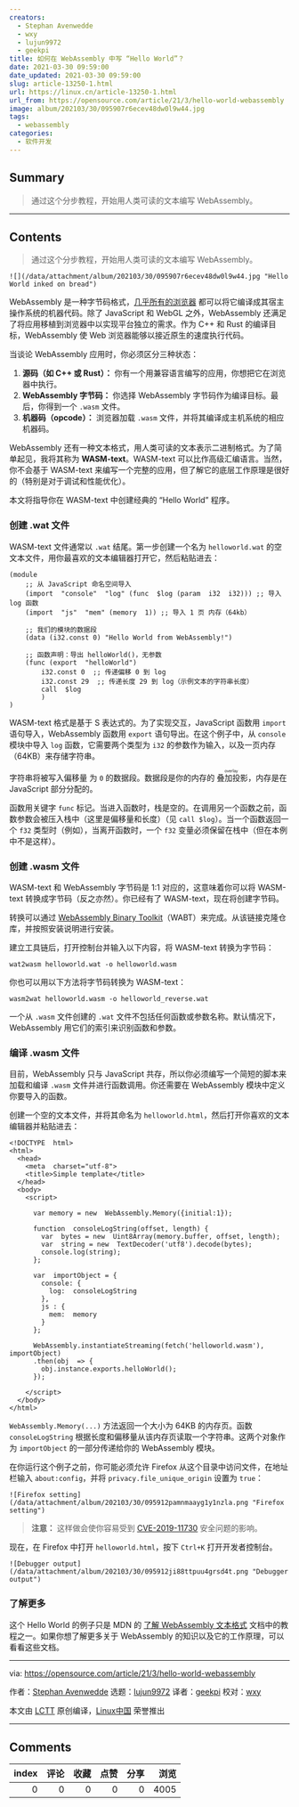 ```yaml
---
creators:
  - Stephan Avenwedde
  - wxy
  - lujun9972
  - geekpi
title: 如何在 WebAssembly 中写 “Hello World”？
date: 2021-03-30 09:59:00
date_updated: 2021-03-30 09:59:00
slug: article-13250-1.html
url: https://linux.cn/article-13250-1.html
url_from: https://opensource.com/article/21/3/hello-world-webassembly
image: album/202103/30/095907r6ecev48dw0l9w44.jpg
tags:
  - webassembly
categories:
  - 软件开发
---
```


## Summary

> 通过这个分步教程，开始用人类可读的文本编写 WebAssembly。

***

<!-- more -->

## Contents

> 
> 通过这个分步教程，开始用人类可读的文本编写 WebAssembly。
> 
> 
> 

`![](/data/attachment/album/202103/30/095907r6ecev48dw0l9w44.jpg "Hello World inked on bread")`

WebAssembly 是一种字节码格式，[几乎所有的浏览器](https://developer.mozilla.org/en-US/docs/WebAssembly#browser_compatibility) 都可以将它编译成其宿主操作系统的机器代码。除了 JavaScript 和 WebGL 之外，WebAssembly 还满足了将应用移植到浏览器中以实现平台独立的需求。作为 C++ 和 Rust 的编译目标，WebAssembly 使 Web 浏览器能够以接近原生的速度执行代码。

当谈论 WebAssembly 应用时，你必须区分三种状态：

1. **源码（如 C++ 或 Rust）：** 你有一个用兼容语言编写的应用，你想把它在浏览器中执行。
2. **WebAssembly 字节码：** 你选择 WebAssembly 字节码作为编译目标。最后，你得到一个 `.wasm` 文件。
3. **机器码（opcode）：** 浏览器加载 `.wasm` 文件，并将其编译成主机系统的相应机器码。

WebAssembly 还有一种文本格式，用人类可读的文本表示二进制格式。为了简单起见，我将其称为 **WASM-text**。WASM-text 可以比作高级汇编语言。当然，你不会基于 WASM-text 来编写一个完整的应用，但了解它的底层工作原理是很好的（特别是对于调试和性能优化）。

本文将指导你在 WASM-text 中创建经典的 “Hello World” 程序。

### 创建 .wat 文件

WASM-text 文件通常以 `.wat` 结尾。第一步创建一个名为 `helloworld.wat` 的空文本文件，用你最喜欢的文本编辑器打开它，然后粘贴进去：

```shell
(module
    ;; 从 JavaScript 命名空间导入
    (import  "console"  "log" (func  $log (param  i32  i32))) ;; 导入 log 函数
    (import  "js"  "mem" (memory  1)) ;; 导入 1 页 内存（64kb）
   
    ;; 我们的模块的数据段
    (data (i32.const 0) "Hello World from WebAssembly!")
   
    ;; 函数声明：导出 helloWorld()，无参数
    (func (export  "helloWorld")
        i32.const 0  ;; 传递偏移 0 到 log
        i32.const 29  ;; 传递长度 29 到 log（示例文本的字符串长度）
        call  $log
        )
)
```

WASM-text 格式是基于 S 表达式的。为了实现交互，JavaScript 函数用 `import` 语句导入，WebAssembly 函数用 `export` 语句导出。在这个例子中，从 `console` 模块中导入 `log` 函数，它需要两个类型为 `i32` 的参数作为输入，以及一页内存（64KB）来存储字符串。

字符串将被写入偏移量 为 `0` 的数据段。数据段是你的内存的<ruby> 叠加投影 <rt>  overlay </rt></ruby>，内存是在 JavaScript 部分分配的。

函数用关键字 `func` 标记。当进入函数时，栈是空的。在调用另一个函数之前，函数参数会被压入栈中（这里是偏移量和长度）（见 `call $log`）。当一个函数返回一个 `f32` 类型时（例如），当离开函数时，一个 `f32` 变量必须保留在栈中（但在本例中不是这样）。

### 创建 .wasm 文件

WASM-text 和 WebAssembly 字节码是 1:1 对应的，这意味着你可以将 WASM-text 转换成字节码（反之亦然）。你已经有了 WASM-text，现在将创建字节码。

转换可以通过 [WebAssembly Binary Toolkit](https://github.com/webassembly/wabt)（WABT）来完成。从该链接克隆仓库，并按照安装说明进行安装。

建立工具链后，打开控制台并输入以下内容，将 WASM-text 转换为字节码：

```shell
wat2wasm helloworld.wat -o helloworld.wasm
```

你也可以用以下方法将字节码转换为 WASM-text：

```shell
wasm2wat helloworld.wasm -o helloworld_reverse.wat
```

一个从 `.wasm` 文件创建的 `.wat` 文件不包括任何函数或参数名称。默认情况下，WebAssembly 用它们的索引来识别函数和参数。

### 编译 .wasm 文件

目前，WebAssembly 只与 JavaScript 共存，所以你必须编写一个简短的脚本来加载和编译 `.wasm` 文件并进行函数调用。你还需要在 WebAssembly 模块中定义你要导入的函数。

创建一个空的文本文件，并将其命名为 `helloworld.html`，然后打开你喜欢的文本编辑器并粘贴进去：

```shell
<!DOCTYPE  html>
<html>
  <head>
    <meta  charset="utf-8">
    <title>Simple template</title>
  </head>
  <body>
    <script>
   
      var memory = new  WebAssembly.Memory({initial:1});

      function  consoleLogString(offset, length) {
        var  bytes = new  Uint8Array(memory.buffer, offset, length);
        var  string = new  TextDecoder('utf8').decode(bytes);
        console.log(string);
      };

      var  importObject = {
        console: {
          log:  consoleLogString
        },
        js : {
          mem:  memory
        }
      };
     
      WebAssembly.instantiateStreaming(fetch('helloworld.wasm'), importObject)
      .then(obj  => {
        obj.instance.exports.helloWorld();
      });
     
    </script>
  </body>
</html>
```

`WebAssembly.Memory(...)` 方法返回一个大小为 64KB 的内存页。函数 `consoleLogString` 根据长度和偏移量从该内存页读取一个字符串。这两个对象作为 `importObject` 的一部分传递给你的 WebAssembly 模块。

在你运行这个例子之前，你可能必须允许 Firefox 从这个目录中访问文件，在地址栏输入 `about:config`，并将 `privacy.file_unique_origin` 设置为 `true`：

`![Firefox setting](/data/attachment/album/202103/30/095912pamnmaayg1y1nzla.png "Firefox setting")`

> 
> **注意：** 这样做会使你容易受到 [CVE-2019-11730](https://www.mozilla.org/en-US/security/advisories/mfsa2019-21/#CVE-2019-11730) 安全问题的影响。
> 
> 
> 

现在，在 Firefox 中打开 `helloworld.html`，按下 `Ctrl+K` 打开开发者控制台。

`![Debugger output](/data/attachment/album/202103/30/095912ji88ttpuu4grsd4t.png "Debugger output")`

### 了解更多

这个 Hello World 的例子只是 MDN 的 [了解 WebAssembly 文本格式](https://developer.mozilla.org/en-US/docs/WebAssembly/Understanding_the_text_format) 文档中的教程之一。如果你想了解更多关于 WebAssembly 的知识以及它的工作原理，可以看看这些文档。

---

via: <https://opensource.com/article/21/3/hello-world-webassembly>

作者：[Stephan Avenwedde](https://opensource.com/users/hansic99) 选题：[lujun9972](https://github.com/lujun9972) 译者：[geekpi](https://github.com/geekpi) 校对：[wxy](https://github.com/wxy)

本文由 [LCTT](https://github.com/LCTT/TranslateProject) 原创编译，[Linux中国](https://linux.cn/) 荣誉推出

***

## Comments


|   index |   评论 |   收藏 |   点赞 |   分享 |   浏览 |
|--------:|-------:|-------:|-------:|-------:|-------:|
|       0 |      0 |      0 |      0 |      0 |   4005 |
